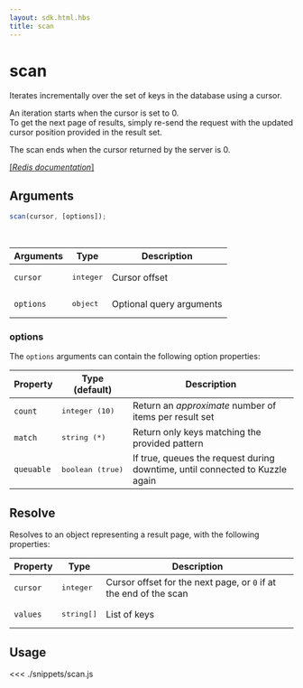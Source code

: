 ```yaml
---
layout: sdk.html.hbs
title: scan
---
```


# scan

Iterates incrementally over the set of keys in the database using a cursor.

An iteration starts when the cursor is set to 0.  
To get the next page of results, simply re-send the request with the updated cursor position provided in the result set.

The scan ends when the cursor returned by the server is 0.

[[_Redis documentation_]](https://redis.io/commands/scan)

## Arguments

```js
scan(cursor, [options]);
```

<br/>

| Arguments | Type               | Description              |
| --------- | ------------------ | ------------------------ |
| `cursor`  | <pre>integer</pre> | Cursor offset            |
| `options` | <pre>object</pre>  | Optional query arguments |

### options

The `options` arguments can contain the following option properties:

| Property   | Type (default)            | Description                                                                  |
| ---------- | ------------------------- | ---------------------------------------------------------------------------- |
| `count`    | <pre>integer (10)</pre>   | Return an _approximate_ number of items per result set                       |
| `match`    | <pre>string (\*)</pre>    | Return only keys matching the provided pattern                               |
| `queuable` | <pre>boolean (true)</pre> | If true, queues the request during downtime, until connected to Kuzzle again |

## Resolve

Resolves to an object representing a result page, with the following properties:

| Property | Type                | Description                                                       |
| -------- | ------------------- | ----------------------------------------------------------------- |
| `cursor` | <pre>integer</pre>  | Cursor offset for the next page, or `0` if at the end of the scan |
| `values` | <pre>string[]</pre> | List of keys                                                      |

## Usage

<<< ./snippets/scan.js
